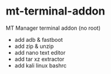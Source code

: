 # mt-terminal-addon
MT Manager terminal addon (no root)

+ add adb & fastboot
+ add zip & unzip
+ add nano text editor
+ add tar xz extractor
+ add kali linux bashrc
